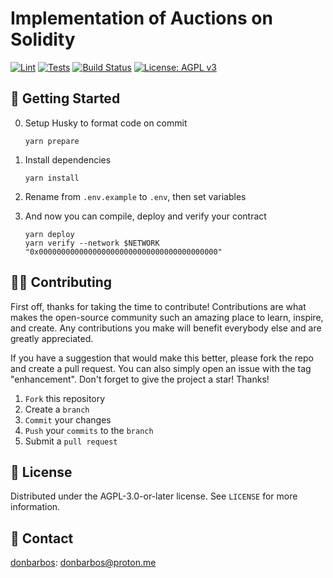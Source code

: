 # Implementation of Auctions on Solidity

[![Lint](https://github.com/donBarbos/deAuctions/actions/workflows/lint.yml/badge.svg)](https://github.com/donBarbos/deAuctions/actions/workflows/lint.yml)
[![Tests](https://github.com/donBarbos/deAuctions/actions/workflows/tests.yml/badge.svg)](https://github.com/donBarbos/deAuctions/actions/workflows/tests.yml)
[![Build Status](https://github.com/donBarbos/deAuctions/actions/workflows/build.yml/badge.svg)](https://github.com/donBarbos/deAuctions/actions/workflows/build.yml)
[![License: AGPL v3](https://img.shields.io/badge/License-AGPL_v3-blue.svg)](https://github.com/donBarbos/deAuctions/blob/master/LICENSE)

## 🚀 Getting Started

0. Setup Husky to format code on commit

   ```shell
   yarn prepare
   ```

1. Install dependencies

   ```shell
   yarn install
   ```

2. Rename from `.env.example` to `.env`, then set variables

3. And now you can compile, deploy and verify your contract

   ```shell
   yarn deploy
   yarn verify --network $NETWORK "0x0000000000000000000000000000000000000000"
   ```

## 👷🏾 Contributing

First off, thanks for taking the time to contribute! Contributions are what makes the open-source community such an amazing place to learn, inspire, and create. Any contributions you make will benefit everybody else and are greatly appreciated.

If you have a suggestion that would make this better, please fork the repo and create a pull request. You can also simply open an issue with the tag "enhancement". Don't forget to give the project a star! Thanks!

1. `Fork` this repository
2. Create a `branch`
3. `Commit` your changes
4. `Push` your `commits` to the `branch`
5. Submit a `pull request`

## 📝 License

Distributed under the AGPL-3.0-or-later license. See `LICENSE` for more information.

## 📢 Contact

[donbarbos](https://github.com/donBarbos): donbarbos@proton.me
